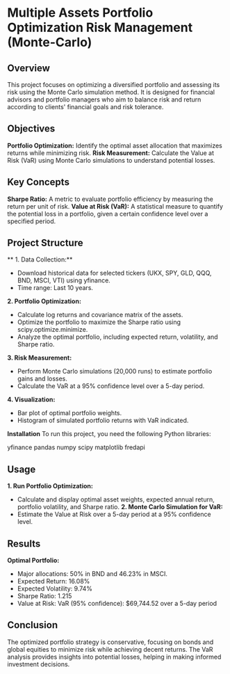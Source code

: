 # Multiple Assets Portfolio Optimization Risk Management (Monte-Carlo)

## Overview
This project focuses on optimizing a diversified portfolio and assessing its risk using the Monte Carlo simulation method. It is designed for financial advisors and portfolio managers who aim to balance risk and return according to clients' financial goals and risk tolerance.

## Objectives
**Portfolio Optimization:** Identify the optimal asset allocation that maximizes returns while minimizing risk.
**Risk Measurement:** Calculate the Value at Risk (VaR) using Monte Carlo simulations to understand potential losses.

## Key Concepts
**Sharpe Ratio:** A metric to evaluate portfolio efficiency by measuring the return per unit of risk.
**Value at Risk (VaR):** A statistical measure to quantify the potential loss in a portfolio, given a certain confidence level over a specified period.

## Project Structure

** 1. Data Collection:**

- Download historical data for selected tickers (UKX, SPY, GLD, QQQ, BND, MSCI, VTI) using yfinance.
- Time range: Last 10 years.

**2. Portfolio Optimization:**
- Calculate log returns and covariance matrix of the assets.
- Optimize the portfolio to maximize the Sharpe ratio using scipy.optimize.minimize.
- Analyze the optimal portfolio, including expected return, volatility, and Sharpe ratio.

**3. Risk Measurement:**
- Perform Monte Carlo simulations (20,000 runs) to estimate portfolio gains and losses.
- Calculate the VaR at a 95% confidence level over a 5-day period.
  
**4. Visualization:**
- Bar plot of optimal portfolio weights.
- Histogram of simulated portfolio returns with VaR indicated.

**Installation**
To run this project, you need the following Python libraries:

yfinance 
pandas 
numpy 
scipy 
matplotlib 
fredapi

## Usage
**1. Run Portfolio Optimization:**
- Calculate and display optimal asset weights, expected annual return, portfolio volatility, and Sharpe ratio.
**2. Monte Carlo Simulation for VaR:**
- Estimate the Value at Risk over a 5-day period at a 95% confidence level.

## Results

**Optimal Portfolio:**

- Major allocations: 50% in BND and 46.23% in MSCI.
- Expected Return: 16.08%
- Expected Volatility: 9.74%
- Sharpe Ratio: 1.215
- Value at Risk: VaR (95% confidence): $69,744.52 over a 5-day period
  
## Conclusion

The optimized portfolio strategy is conservative, focusing on bonds and global equities to minimize risk while achieving decent returns. The VaR analysis provides insights into potential losses, helping in making informed investment decisions.

